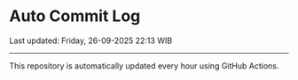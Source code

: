 # Auto Commit Log

Last updated: Friday, 26-09-2025 22:13 WIB

---

This repository is automatically updated every hour using GitHub Actions.
